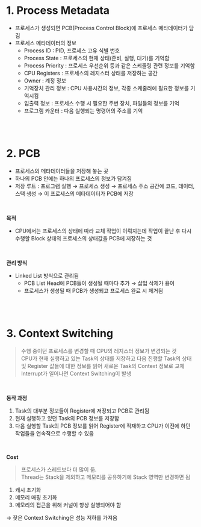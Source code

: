 # 1. Process Metadata

- 프로세스가 생성되면 PCB(Process Control Block)에 프로세스 메타데이터가 담김
- 프로세스 메타데이터의 정보
    - Process ID : PID, 프로세스 고유 식별 번호
    - Process State : 프로세스의 현재 상태(준비, 실행, 대기)를 기억함
    - Process Priority : 프로세스 우선순위 등과 같은 스케줄링 관련 정보를 기억함
    - CPU Registers : 프로세스의 레지스터 상태를 저장하는 공간
    - Owner : 계정 정보
    - 기억장치 관리 정보 : CPU 사용시간의 정보, 각종 스케줄러에 필요한 정보를 기억시킴
    - 입출력 정보 : 프로세스 수행 시 필요한 주변 장치, 파일들의 정보를 기억
    - 프로그램 카운터 : 다음 실행되는 명령어의 주소를 기억
    
<br/><br/>

# 2. PCB

- 프로세스의 메타데이터들을 저장해 놓는 곳
- 하나의 PCB 안에는 하나의 프로세스의 정보가 담겨짐
- 저장 루트 : 프로그램 실행 → 프로세스 생성 → 프로세스 주소 공간에 코드, 데이터, 스택 생성 → 이 프로세스의 메타데이터가 PCB에 저장

<br/>

**목적**

- CPU에서는 프로세스의 상태에 따라 교체 작업이 이뤄지는데 작업이 끝난 후 다시 수행할 Block 상태의 프로세스의 상태값을 PCB에 저장하는 것

<br/>

**관리 방식**

- Linked List 방식으로 관리됨
    - PCB List Head에 PCB들이 생성될 때마다 추가 → 삽입 삭제가 용이
    - 프로세스가 생성될 때 PCB가 생성되고 프로세스 완료 시 제거됨
    

<br/><br/>

# 3. Context Switching

> 수행 중이던 프로세스를 변경할 때 CPU의 레지스터 정보가 변경되는 것 <br/>
CPU가 현재 실행하고 있는 Task의 상태를 저장하고 다음 진행할 Task의 상태 및 Register 값들에 대한 정보를 읽어 새로운 Task의 Context 정보로 교체<br/>
Interrupt가 일어나면 Context Switching이 발생
> 

<br/>

**동작 과정**

1. Task의 대부분 정보들이 Register에 저장되고 PCB로 관리됨 
2. 현재 실행하고 있던 Task의 PCB 정보를 저장함
3. 다음 실행할 Task의 PCB 정보를 읽어 Register에 적재하고 CPU가 이전에 하던 작업들을 연속적으로 수행할 수 있음 

<br/>

**Cost**

> 프로세스가 스레드보다 더 많이 듦. <br/>
Thread는 Stack을 제외하고 메모리를 공유하기에 Stack 영역만 변경하면 됨<br/>
> 
1. 캐시 초기화 
2. 메모리 매핑 초기화
3. 메모리의 접근을 위해 커널이 항상 실행되어야 함 

→ 잦은 Context Switching은 성능 저하를 가져옴

